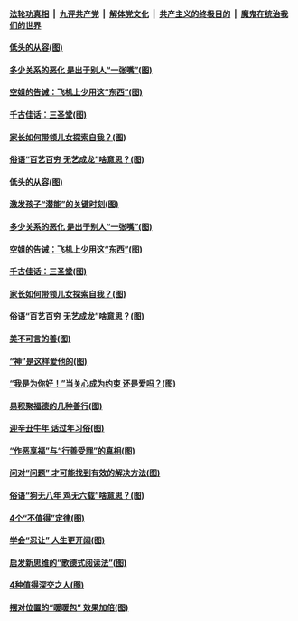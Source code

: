 

####  [法轮功真相](../../../../basic/blob/master/README.md?t=01230630) &nbsp;|&nbsp; [九评共产党](../../../../9ping.md/blob/master/README.md?t=01230630) &nbsp;|&nbsp; [解体党文化](../../../../jtdwh.md/blob/master/README.md?t=01230630)  &nbsp;|&nbsp; [共产主义的终极目的](../../../../gczydzjmd.md/blob/master/README.md?t=01230630) &nbsp;|&nbsp; [魔鬼在统治我们的世界](../../../../mgztzwmdsj.md/blob/master/README.md?t=01230630) 

#### [低头的从容(图)](../pages/p8/959909.md?t=01230630) 

#### [多少关系的恶化 是出于别人“一张嘴”(图)](../pages/p8/959945.md?t=01230630) 

#### [空姐的告诫：飞机上少用这“东西”(图)](../pages/p8/959958.md?t=01230630) 

#### [千古佳话：三圣堂(图)](../pages/p8/959671.md?t=01230630) 

#### [家长如何带领儿女探索自我？(图)](../pages/p8/959853.md?t=01230630) 

#### [俗语“百艺百穷 无艺成龙”啥意思？(图)](../pages/p8/959653.md?t=01230630) 

#### [低头的从容(图)](../pages/p8/959909.md?t=01230630) 

#### [激发孩子“潜能”的关键时刻(图)](../pages/p8/959981.md?t=01230630) 

#### [多少关系的恶化 是出于别人“一张嘴”(图)](../pages/p8/959945.md?t=01230630) 

#### [空姐的告诫：飞机上少用这“东西”(图)](../pages/p8/959958.md?t=01230630) 

#### [千古佳话：三圣堂(图)](../pages/p8/959671.md?t=01230630) 

#### [家长如何带领儿女探索自我？(图)](../pages/p8/959853.md?t=01230630) 

#### [俗语“百艺百穷 无艺成龙”啥意思？(图)](../pages/p8/959653.md?t=01230630) 

#### [美不可言的善(图)](../pages/p8/959667.md?t=01230630) 

#### [“神”是这样爱他的(图)](../pages/p8/959650.md?t=01230630) 

#### [“我是为你好！”当关心成为约束 还是爱吗？(图)](../pages/p8/959747.md?t=01230630) 

#### [易积聚福德的几种善行(图)](../pages/p8/959682.md?t=01230630) 

#### [迎辛丑牛年 话过年习俗(图)](../pages/p8/959648.md?t=01230630) 

#### [“作恶享福”与“行善受罪”的真相(图)](../pages/p8/959156.md?t=01230630) 

#### [问对“问题” 才可能找到有效的解决方法(图)](../pages/p8/959616.md?t=01230630) 

#### [俗语“狗无八年 鸡无六载”啥意思？(图)](../pages/p8/959506.md?t=01230630) 

#### [4个“不值得”定律(图)](../pages/p8/959364.md?t=01230630) 

#### [学会“忍让” 人生更开阔(图)](../pages/p8/959144.md?t=01230630) 

#### [启发新思维的“歌德式阅读法”(图)](../pages/p8/959110.md?t=01230630) 

#### [4种值得深交之人(图)](../pages/p8/959360.md?t=01230630) 

#### [摆对位置的“暖暖包” 效果加倍(图)](../pages/p8/959416.md?t=01230630) 

